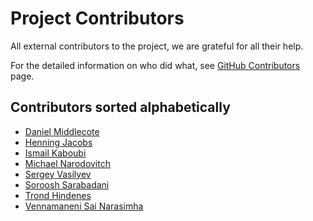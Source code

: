 # Project Contributors

All external contributors to the project, we are grateful for all their help.

For the detailed information on who did what, see [GitHub Contributors](https://github.com/zalando-incubator/kopf/graphs/contributors) page. 

## Contributors sorted alphabetically

- [Daniel Middlecote](https://github.com/dlmiddlecote)
- [Henning Jacobs](https://github.com/hjacobs)
- [Ismail Kaboubi](https://github.com/smileisak)
- [Michael Narodovitch](https://github.com/michaelnarodovitch)
- [Sergey Vasilyev](https://github.com/nolar)
- [Soroosh Sarabadani](https://github.com/psycho-ir)
- [Trond Hindenes](https://github.com/trondhindenes)
- [Vennamaneni Sai Narasimha](https://github.com/thevennamaneni)

